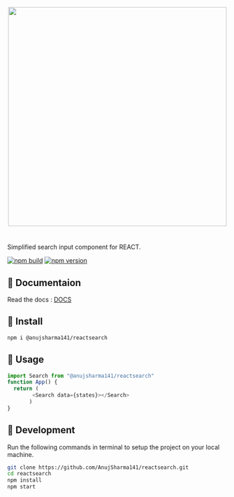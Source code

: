 <p align="center">
    <img width="500" src="https://i.ibb.co/d4B119K/image.png" />
</p>

#

Simplified search input component for REACT.

[![npm build](https://img.shields.io/static/v1?label=build&message=passing&style=flat-square&color=40c744&labelColor=black)](https://www.npmjs.com/package/@anujsharma141/reactsearch)
[![npm version](https://img.shields.io/static/v1?label=version&message=1.0.14&style=flat-square&color=3c5cc7&labelColor=black)](https://www.npmjs.com/package/@anujsharma141/reactsearch)


## :bookmark_tabs: Documentaion
Read the docs : [DOCS](https://reactsearchbar.netlify.app/)


## :rocket: Install

```bash
npm i @anujsharma141/reactsearch
```


## :pushpin: Usage

```js
import Search from "@anujsharma141/reactsearch"
function App() {
  return (
        <Search data={states}></Search>
       )
}
```


## :wrench: Development
Run the following commands in terminal to setup the project on your local machine.

```bash 
git clone https://github.com/AnujSharma141/reactsearch.git
cd reactsearch
npm install
npm start
```